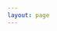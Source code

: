 ```yaml
---
layout: page
---
```


<html lang="id-ID">
<head>
<title>Daftar Kelas Fahmy Arafat</title>
<meta name="title" content="Daftar Kelas Fahmy Arafat" />
<meta name="description" content="Dapatkan informasi eksklusif dan penawaran menarik untuk Kelas Online Terbaru Fahmy Arafat Daulay" />
<meta property="og:image" content="https://orderio.id/images/buku-ccbb-dan-list-building-bb.jpg" />
<meta name="twitter:image" content="https://orderio.id/images/buku-ccbb-dan-list-building-bb.jpg" />
<!-- MailerLite Universal -->
<script>
    (function(w,d,e,u,f,l,n){w[f]=w[f]||function(){(w[f].q=w[f].q||[])
    .push(arguments);},l=d.createElement(e),l.async=1,l.src=u,
    n=d.getElementsByTagName(e)[0],n.parentNode.insertBefore(l,n);})
    (window,document,'script','https://assets.mailerlite.com/js/universal.js','ml');
    ml('account', '472526');
</script>
<!-- End MailerLite Universal -->
</head>
<body>
    <div class="ml-embedded" data-form="yVOPpP"></div>
</body>
</html>
